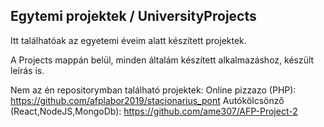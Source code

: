## Egytemi projektek / UniversityProjects

Itt találhatóak az egyetemi éveim alatt készített projektek.

A Projects mappán belül, minden általám készített alkalmazáshoz, készült leírás is.

Nem az én repositorymban található projektek:
Online pizzazo (PHP): https://github.com/afplabor2019/stacionarius_pont
Autókölcsönző (React,NodeJS,MongoDb): https://github.com/ame307/AFP-Project-2

